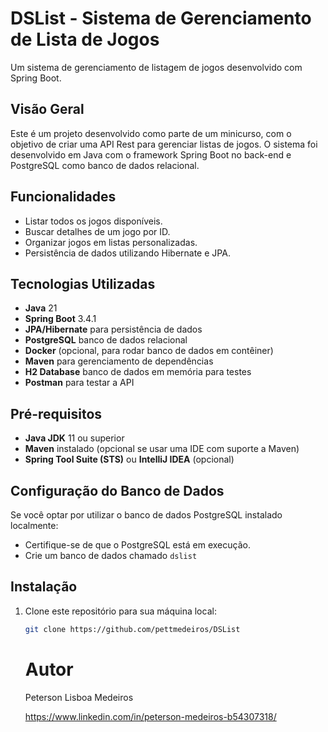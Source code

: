# DSList - Sistema de Gerenciamento de Lista de Jogos 

Um sistema de gerenciamento de listagem de jogos desenvolvido com Spring Boot.

## Visão Geral

Este é um projeto desenvolvido  como parte de um minicurso, com o objetivo de criar uma API Rest para gerenciar listas de jogos. O sistema foi desenvolvido em Java com o framework Spring Boot no back-end e PostgreSQL como banco de dados relacional.

## Funcionalidades

- Listar todos os jogos disponíveis.
- Buscar detalhes de um jogo por ID.
- Organizar jogos em listas personalizadas.
- Persistência de dados utilizando Hibernate e JPA.

## Tecnologias Utilizadas

- **Java** 21
- **Spring Boot** 3.4.1
- **JPA/Hibernate** para persistência de dados
- **PostgreSQL** banco de dados relacional
- **Docker** (opcional, para rodar banco de dados em contêiner)
- **Maven** para gerenciamento de dependências
- **H2 Database** banco de dados em memória para testes
- **Postman** para testar a API

## Pré-requisitos

- **Java JDK** 11 ou superior
- **Maven** instalado (opcional se usar uma IDE com suporte a Maven)
- **Spring Tool Suite (STS)** ou **IntelliJ IDEA** (opcional)

## Configuração do Banco de Dados
Se você optar por utilizar o banco de dados PostgreSQL instalado localmente:

- Certifique-se de que o PostgreSQL está em execução.
- Crie um banco de dados chamado `dslist`

## Instalação

1. Clone este repositório para sua máquina local:

   ```bash
   git clone https://github.com/pettmedeiros/DSList
   ```

   # Autor
   Peterson Lisboa Medeiros

   https://www.linkedin.com/in/peterson-medeiros-b54307318/
